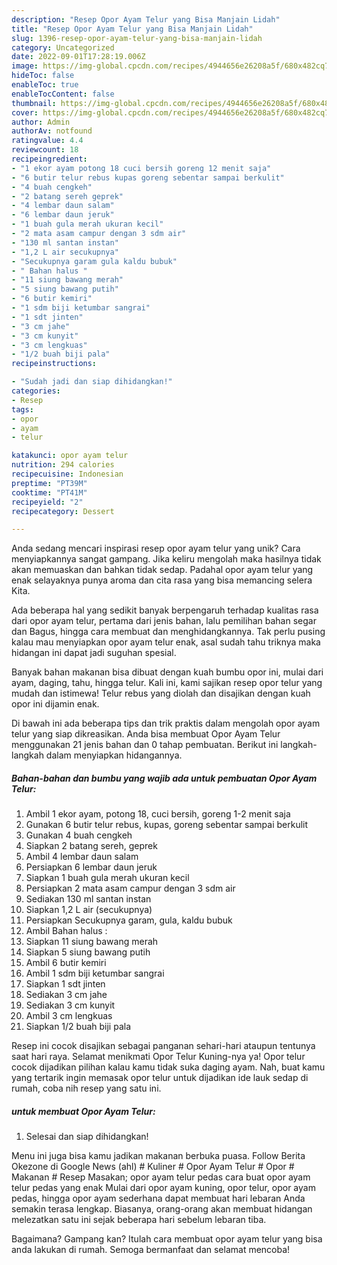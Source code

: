 ```yaml
---
description: "Resep Opor Ayam Telur yang Bisa Manjain Lidah"
title: "Resep Opor Ayam Telur yang Bisa Manjain Lidah"
slug: 1396-resep-opor-ayam-telur-yang-bisa-manjain-lidah
category: Uncategorized
date: 2022-09-01T17:28:19.006Z
image: https://img-global.cpcdn.com/recipes/4944656e26208a5f/680x482cq70/opor-ayam-telur-foto-resep-utama.jpg
hideToc: false
enableToc: true
enableTocContent: false
thumbnail: https://img-global.cpcdn.com/recipes/4944656e26208a5f/680x482cq70/opor-ayam-telur-foto-resep-utama.jpg
cover: https://img-global.cpcdn.com/recipes/4944656e26208a5f/680x482cq70/opor-ayam-telur-foto-resep-utama.jpg
author: Admin
authorAv: notfound
ratingvalue: 4.4
reviewcount: 18
recipeingredient:
- "1 ekor ayam potong 18 cuci bersih goreng 12 menit saja"
- "6 butir telur rebus kupas goreng sebentar sampai berkulit"
- "4 buah cengkeh"
- "2 batang sereh geprek"
- "4 lembar daun salam"
- "6 lembar daun jeruk"
- "1 buah gula merah ukuran kecil"
- "2 mata asam campur dengan 3 sdm air"
- "130 ml santan instan"
- "1,2 L air secukupnya"
- "Secukupnya garam gula kaldu bubuk"
- " Bahan halus "
- "11 siung bawang merah"
- "5 siung bawang putih"
- "6 butir kemiri"
- "1 sdm biji ketumbar sangrai"
- "1 sdt jinten"
- "3 cm jahe"
- "3 cm kunyit"
- "3 cm lengkuas"
- "1/2 buah biji pala"
recipeinstructions:

- "Sudah jadi dan siap dihidangkan!"
categories:
- Resep
tags:
- opor
- ayam
- telur

katakunci: opor ayam telur 
nutrition: 294 calories
recipecuisine: Indonesian
preptime: "PT39M"
cooktime: "PT41M"
recipeyield: "2"
recipecategory: Dessert

---
```





Anda sedang mencari inspirasi resep opor ayam telur yang unik? Cara menyiapkannya sangat gampang. Jika keliru mengolah maka hasilnya tidak akan memuaskan dan bahkan tidak sedap. Padahal opor ayam telur yang enak selayaknya punya aroma dan cita rasa yang bisa memancing selera Kita.





Ada beberapa hal yang sedikit banyak berpengaruh terhadap kualitas rasa dari opor ayam telur, pertama dari jenis bahan, lalu pemilihan bahan segar dan Bagus, hingga cara membuat dan menghidangkannya. Tak perlu pusing kalau mau menyiapkan opor ayam telur enak,      asal sudah tahu triknya maka hidangan ini dapat jadi suguhan spesial.














Banyak bahan makanan bisa dibuat dengan kuah bumbu opor ini, mulai dari ayam, daging, tahu, hingga telur. Kali ini, kami sajikan resep opor telur yang mudah dan istimewa! Telur rebus yang diolah dan disajikan dengan kuah opor ini dijamin enak.






Di bawah ini ada beberapa tips dan trik praktis dalam mengolah opor ayam telur yang siap dikreasikan. Anda bisa membuat Opor Ayam Telur menggunakan 21 jenis bahan dan 0 tahap pembuatan. Berikut ini langkah-langkah dalam menyiapkan hidangannya.

<!--inarticleads1-->

##### Bahan-bahan dan bumbu yang wajib ada untuk pembuatan Opor Ayam Telur:

1. Ambil 1 ekor ayam, potong 18, cuci bersih, goreng 1-2 menit saja
1. Gunakan 6 butir telur rebus, kupas, goreng sebentar sampai berkulit
1. Gunakan 4 buah cengkeh
1. Siapkan 2 batang sereh, geprek
1. Ambil 4 lembar daun salam
1. Persiapkan 6 lembar daun jeruk
1. Siapkan 1 buah gula merah ukuran kecil
1. Persiapkan 2 mata asam campur dengan 3 sdm air
1. Sediakan 130 ml santan instan
1. Siapkan 1,2 L air (secukupnya)
1. Persiapkan Secukupnya garam, gula, kaldu bubuk
1. Ambil  Bahan halus :
1. Siapkan 11 siung bawang merah
1. Siapkan 5 siung bawang putih
1. Ambil 6 butir kemiri
1. Ambil 1 sdm biji ketumbar sangrai
1. Siapkan 1 sdt jinten
1. Sediakan 3 cm jahe
1. Sediakan 3 cm kunyit
1. Ambil 3 cm lengkuas
1. Siapkan 1/2 buah biji pala


Resep ini cocok disajikan sebagai panganan sehari-hari ataupun tentunya saat hari raya. Selamat menikmati Opor Telur Kuning-nya ya! Opor telur cocok dijadikan pilihan kalau kamu tidak suka daging ayam. Nah, buat kamu yang tertarik ingin memasak opor telur untuk dijadikan ide lauk sedap di rumah, coba nih resep yang satu ini. 

<!--inarticleads2-->

#####  untuk membuat Opor Ayam Telur:


1. Selesai dan siap dihidangkan!

Menu ini juga bisa kamu jadikan makanan berbuka puasa. Follow Berita Okezone di Google News (ahl) # Kuliner # Opor Ayam Telur # Opor # Makanan # Resep Masakan; opor ayam telur pedas cara buat opor ayam telur pedas yang enak Mulai dari opor ayam kuning, opor telur, opor ayam pedas, hingga opor ayam sederhana dapat membuat hari lebaran Anda semakin terasa lengkap. Biasanya, orang-orang akan membuat hidangan melezatkan satu ini sejak beberapa hari sebelum lebaran tiba. 

Bagaimana? Gampang kan? Itulah cara membuat opor ayam telur yang bisa anda lakukan di rumah. Semoga bermanfaat dan selamat mencoba!
